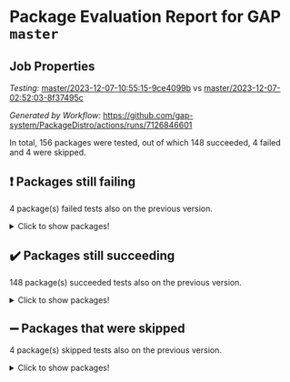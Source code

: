 # Package Evaluation Report for GAP `master`

## Job Properties

*Testing:* [master/2023-12-07-10:55:15-9ce4099b](https://github.com/gap-system/PackageDistro/blob/data/reports/master/2023-12-07-10:55:15-9ce4099b) vs [master/2023-12-07-02:52:03-8f37495c](https://github.com/gap-system/PackageDistro/blob/data/reports/master/2023-12-07-02:52:03-8f37495c)

*Generated by Workflow:* https://github.com/gap-system/PackageDistro/actions/runs/7126846601

In total, 156 packages were tested, out of which 148 succeeded, 4 failed and 4 were skipped.

## :exclamation: Packages still failing

4 package(s) failed tests also on the previous version.
<details><summary>Click to show packages!</summary>

- atlasrep 2.1.7 [(failure)](https://github.com/gap-system/PackageDistro/actions/runs/7126846601/job/19406153174)
- cryst 4.1.26 [(failure)](https://github.com/gap-system/PackageDistro/actions/runs/7126846601/job/19406157958)
- transgrp 3.6.4 [(failure)](https://github.com/gap-system/PackageDistro/actions/runs/7126846601/job/19406190140)
- xmod 2.91 [(failure)](https://github.com/gap-system/PackageDistro/actions/runs/7126846601/job/19406192423)
</details>

## :heavy_check_mark: Packages still succeeding

148 package(s) succeeded tests also on the previous version.
<details><summary>Click to show packages!</summary>

- 4ti2interface 2023.02-04 [(success)](https://github.com/gap-system/PackageDistro/actions/runs/7126846601/job/19406144587)
- ace 5.6.2 [(success)](https://github.com/gap-system/PackageDistro/actions/runs/7126846601/job/19406147306)
- aclib 1.3.2 [(success)](https://github.com/gap-system/PackageDistro/actions/runs/7126846601/job/19406148098)
- agt 0.3.1 [(success)](https://github.com/gap-system/PackageDistro/actions/runs/7126846601/job/19406148886)
- alnuth 3.2.1 [(success)](https://github.com/gap-system/PackageDistro/actions/runs/7126846601/job/19406149446)
- anupq 3.3.0 [(success)](https://github.com/gap-system/PackageDistro/actions/runs/7126846601/job/19406152681)
- autodoc 2023.06.19 [(success)](https://github.com/gap-system/PackageDistro/actions/runs/7126846601/job/19406153477)
- automata 1.15 [(success)](https://github.com/gap-system/PackageDistro/actions/runs/7126846601/job/19406153782)
- automgrp 1.3.2 [(success)](https://github.com/gap-system/PackageDistro/actions/runs/7126846601/job/19406154095)
- autpgrp 1.11 [(success)](https://github.com/gap-system/PackageDistro/actions/runs/7126846601/job/19406154376)
- cap 2023.12-06 [(success)](https://github.com/gap-system/PackageDistro/actions/runs/7126846601/job/19406154640)
- caratinterface 2.3.5 [(success)](https://github.com/gap-system/PackageDistro/actions/runs/7126846601/job/19406154966)
- cddinterface 2022.11.01 [(success)](https://github.com/gap-system/PackageDistro/actions/runs/7126846601/job/19406155232)
- circle 1.6.6 [(success)](https://github.com/gap-system/PackageDistro/actions/runs/7126846601/job/19406155523)
- classicpres 1.22 [(success)](https://github.com/gap-system/PackageDistro/actions/runs/7126846601/job/19406155796)
- cohomolo 1.6.11 [(success)](https://github.com/gap-system/PackageDistro/actions/runs/7126846601/job/19406156097)
- congruence 1.2.5 [(success)](https://github.com/gap-system/PackageDistro/actions/runs/7126846601/job/19406156450)
- corelg 1.56 [(success)](https://github.com/gap-system/PackageDistro/actions/runs/7126846601/job/19406156788)
- crime 1.6 [(success)](https://github.com/gap-system/PackageDistro/actions/runs/7126846601/job/19406157037)
- crisp 1.4.6 [(success)](https://github.com/gap-system/PackageDistro/actions/runs/7126846601/job/19406157319)
- crypting 0.10.4 [(success)](https://github.com/gap-system/PackageDistro/actions/runs/7126846601/job/19406157628)
- crystcat 1.1.10 [(success)](https://github.com/gap-system/PackageDistro/actions/runs/7126846601/job/19406158224)
- ctbllib 1.3.6 [(success)](https://github.com/gap-system/PackageDistro/actions/runs/7126846601/job/19406158537)
- cubefree 1.19 [(success)](https://github.com/gap-system/PackageDistro/actions/runs/7126846601/job/19406158841)
- curlinterface 2.3.2 [(success)](https://github.com/gap-system/PackageDistro/actions/runs/7126846601/job/19406159178)
- cvec 2.8.1 [(success)](https://github.com/gap-system/PackageDistro/actions/runs/7126846601/job/19406159450)
- datastructures 0.3.0 [(success)](https://github.com/gap-system/PackageDistro/actions/runs/7126846601/job/19406159770)
- deepthought 1.0.6 [(success)](https://github.com/gap-system/PackageDistro/actions/runs/7126846601/job/19406160057)
- design 1.8 [(success)](https://github.com/gap-system/PackageDistro/actions/runs/7126846601/job/19406160351)
- difsets 2.3.1 [(success)](https://github.com/gap-system/PackageDistro/actions/runs/7126846601/job/19406160632)
- digraphs 1.6.3 [(success)](https://github.com/gap-system/PackageDistro/actions/runs/7126846601/job/19406160903)
- edim 1.3.7 [(success)](https://github.com/gap-system/PackageDistro/actions/runs/7126846601/job/19406161254)
- example 4.3.4 [(success)](https://github.com/gap-system/PackageDistro/actions/runs/7126846601/job/19406161533)
- examplesforhomalg 2023.10-01 [(success)](https://github.com/gap-system/PackageDistro/actions/runs/7126846601/job/19406161796)
- factint 1.6.3 [(success)](https://github.com/gap-system/PackageDistro/actions/runs/7126846601/job/19406162096)
- ferret 1.0.9 [(success)](https://github.com/gap-system/PackageDistro/actions/runs/7126846601/job/19406162376)
- fga 1.5.0 [(success)](https://github.com/gap-system/PackageDistro/actions/runs/7126846601/job/19406162694)
- fining 1.5.6 [(success)](https://github.com/gap-system/PackageDistro/actions/runs/7126846601/job/19406162965)
- float 1.0.3 [(success)](https://github.com/gap-system/PackageDistro/actions/runs/7126846601/job/19406163257)
- format 1.4.3 [(success)](https://github.com/gap-system/PackageDistro/actions/runs/7126846601/job/19406163593)
- forms 1.2.9 [(success)](https://github.com/gap-system/PackageDistro/actions/runs/7126846601/job/19406163903)
- fplsa 1.2.6 [(success)](https://github.com/gap-system/PackageDistro/actions/runs/7126846601/job/19406164188)
- fr 2.4.12 [(success)](https://github.com/gap-system/PackageDistro/actions/runs/7126846601/job/19406164516)
- francy 2.0.3 [(success)](https://github.com/gap-system/PackageDistro/actions/runs/7126846601/job/19406164870)
- fwtree 1.3 [(success)](https://github.com/gap-system/PackageDistro/actions/runs/7126846601/job/19406165178)
- gapdoc 1.6.6 [(success)](https://github.com/gap-system/PackageDistro/actions/runs/7126846601/job/19406165451)
- gauss 2023.02-04 [(success)](https://github.com/gap-system/PackageDistro/actions/runs/7126846601/job/19406165715)
- gaussforhomalg 2023.11-01 [(success)](https://github.com/gap-system/PackageDistro/actions/runs/7126846601/job/19406166017)
- gbnp 1.0.5 [(success)](https://github.com/gap-system/PackageDistro/actions/runs/7126846601/job/19406166297)
- generalizedmorphismsforcap 2023.08-02 [(success)](https://github.com/gap-system/PackageDistro/actions/runs/7126846601/job/19406166569)
- genss 1.6.8 [(success)](https://github.com/gap-system/PackageDistro/actions/runs/7126846601/job/19406166859)
- gradedmodules 2023.09-01 [(success)](https://github.com/gap-system/PackageDistro/actions/runs/7126846601/job/19406167134)
- gradedringforhomalg 2023.08-01 [(success)](https://github.com/gap-system/PackageDistro/actions/runs/7126846601/job/19406167416)
- grape 4.9.0 [(success)](https://github.com/gap-system/PackageDistro/actions/runs/7126846601/job/19406167713)
- groupoids 1.73 [(success)](https://github.com/gap-system/PackageDistro/actions/runs/7126846601/job/19406167988)
- grpconst 2.6.4 [(success)](https://github.com/gap-system/PackageDistro/actions/runs/7126846601/job/19406168313)
- guarana 0.96.3 [(success)](https://github.com/gap-system/PackageDistro/actions/runs/7126846601/job/19406168612)
- guava 3.18 [(success)](https://github.com/gap-system/PackageDistro/actions/runs/7126846601/job/19406168922)
- hap 1.60 [(success)](https://github.com/gap-system/PackageDistro/actions/runs/7126846601/job/19406169171)
- hapcryst 0.1.15 [(success)](https://github.com/gap-system/PackageDistro/actions/runs/7126846601/job/19406169448)
- hecke 1.5.3 [(success)](https://github.com/gap-system/PackageDistro/actions/runs/7126846601/job/19406169723)
- help 3.5 [(success)](https://github.com/gap-system/PackageDistro/actions/runs/7126846601/job/19406170066)
- homalg 2023.10-01 [(success)](https://github.com/gap-system/PackageDistro/actions/runs/7126846601/job/19406170387)
- homalgtocas 2023.11-01 [(success)](https://github.com/gap-system/PackageDistro/actions/runs/7126846601/job/19406170689)
- idrel 2.45 [(success)](https://github.com/gap-system/PackageDistro/actions/runs/7126846601/job/19406170982)
- images 1.3.1 [(success)](https://github.com/gap-system/PackageDistro/actions/runs/7126846601/job/19406171319)
- intpic 0.3.0 [(success)](https://github.com/gap-system/PackageDistro/actions/runs/7126846601/job/19406171606)
- io 4.8.2 [(success)](https://github.com/gap-system/PackageDistro/actions/runs/7126846601/job/19406171892)
- io_forhomalg 2023.02-04 [(success)](https://github.com/gap-system/PackageDistro/actions/runs/7126846601/job/19406172156)
- irredsol 1.4.4 [(success)](https://github.com/gap-system/PackageDistro/actions/runs/7126846601/job/19406172469)
- json 2.1.1 [(success)](https://github.com/gap-system/PackageDistro/actions/runs/7126846601/job/19406172731)
- jupyterkernel 1.5.0 [(success)](https://github.com/gap-system/PackageDistro/actions/runs/7126846601/job/19406172997)
- jupyterviz 1.5.6 [(success)](https://github.com/gap-system/PackageDistro/actions/runs/7126846601/job/19406173257)
- kan 1.36 [(success)](https://github.com/gap-system/PackageDistro/actions/runs/7126846601/job/19406173517)
- kbmag 1.5.11 [(success)](https://github.com/gap-system/PackageDistro/actions/runs/7126846601/job/19406173772)
- laguna 3.9.6 [(success)](https://github.com/gap-system/PackageDistro/actions/runs/7126846601/job/19406174042)
- liealgdb 2.2.1 [(success)](https://github.com/gap-system/PackageDistro/actions/runs/7126846601/job/19406174303)
- liepring 2.8 [(success)](https://github.com/gap-system/PackageDistro/actions/runs/7126846601/job/19406174554)
- liering 2.4.2 [(success)](https://github.com/gap-system/PackageDistro/actions/runs/7126846601/job/19406174834)
- linearalgebraforcap 2023.12-01 [(success)](https://github.com/gap-system/PackageDistro/actions/runs/7126846601/job/19406175136)
- localizeringforhomalg 2023.10-01 [(success)](https://github.com/gap-system/PackageDistro/actions/runs/7126846601/job/19406175396)
- loops 3.4.3 [(success)](https://github.com/gap-system/PackageDistro/actions/runs/7126846601/job/19406175643)
- lpres 1.0.3 [(success)](https://github.com/gap-system/PackageDistro/actions/runs/7126846601/job/19406175877)
- majoranaalgebras 1.5.1 [(success)](https://github.com/gap-system/PackageDistro/actions/runs/7126846601/job/19406176095)
- mapclass 1.4.6 [(success)](https://github.com/gap-system/PackageDistro/actions/runs/7126846601/job/19406176408)
- matgrp 0.70 [(success)](https://github.com/gap-system/PackageDistro/actions/runs/7126846601/job/19406176664)
- matricesforhomalg 2023.11-02 [(success)](https://github.com/gap-system/PackageDistro/actions/runs/7126846601/job/19406176909)
- modisom 2.5.4 [(success)](https://github.com/gap-system/PackageDistro/actions/runs/7126846601/job/19406177189)
- modulepresentationsforcap 2023.10-01 [(success)](https://github.com/gap-system/PackageDistro/actions/runs/7126846601/job/19406177435)
- modules 2023.10-01 [(success)](https://github.com/gap-system/PackageDistro/actions/runs/7126846601/job/19406177704)
- monoidalcategories 2023.11-02 [(success)](https://github.com/gap-system/PackageDistro/actions/runs/7126846601/job/19406177940)
- nconvex 2022.09-01 [(success)](https://github.com/gap-system/PackageDistro/actions/runs/7126846601/job/19406178165)
- nilmat 1.4.2 [(success)](https://github.com/gap-system/PackageDistro/actions/runs/7126846601/job/19406178376)
- nock 1.5 [(success)](https://github.com/gap-system/PackageDistro/actions/runs/7126846601/job/19406178653)
- normalizinterface 1.3.6 [(success)](https://github.com/gap-system/PackageDistro/actions/runs/7126846601/job/19406178965)
- nq 2.5.10 [(success)](https://github.com/gap-system/PackageDistro/actions/runs/7126846601/job/19406179236)
- numericalsgps 1.3.1 [(success)](https://github.com/gap-system/PackageDistro/actions/runs/7126846601/job/19406179459)
- openmath 11.5.3 [(success)](https://github.com/gap-system/PackageDistro/actions/runs/7126846601/job/19406179640)
- orb 4.9.0 [(success)](https://github.com/gap-system/PackageDistro/actions/runs/7126846601/job/19406179896)
- packagemanager 1.4.1 [(success)](https://github.com/gap-system/PackageDistro/actions/runs/7126846601/job/19406180307)
- patternclass 2.4.3 [(success)](https://github.com/gap-system/PackageDistro/actions/runs/7126846601/job/19406180892)
- permut 2.0.4 [(success)](https://github.com/gap-system/PackageDistro/actions/runs/7126846601/job/19406181131)
- polenta 1.3.10 [(success)](https://github.com/gap-system/PackageDistro/actions/runs/7126846601/job/19406181325)
- polymaking 0.8.7 [(success)](https://github.com/gap-system/PackageDistro/actions/runs/7126846601/job/19406181552)
- primgrp 3.4.4 [(success)](https://github.com/gap-system/PackageDistro/actions/runs/7126846601/job/19406181770)
- profiling 2.5.4 [(success)](https://github.com/gap-system/PackageDistro/actions/runs/7126846601/job/19406181997)
- qpa 1.34 [(success)](https://github.com/gap-system/PackageDistro/actions/runs/7126846601/job/19406182219)
- quagroup 1.8.3 [(success)](https://github.com/gap-system/PackageDistro/actions/runs/7126846601/job/19406182455)
- radiroot 2.9 [(success)](https://github.com/gap-system/PackageDistro/actions/runs/7126846601/job/19406182714)
- rcwa 4.7.1 [(success)](https://github.com/gap-system/PackageDistro/actions/runs/7126846601/job/19406182953)
- rds 1.8 [(success)](https://github.com/gap-system/PackageDistro/actions/runs/7126846601/job/19406183176)
- recog 1.4.2 [(success)](https://github.com/gap-system/PackageDistro/actions/runs/7126846601/job/19406183408)
- repndecomp 1.3.0 [(success)](https://github.com/gap-system/PackageDistro/actions/runs/7126846601/job/19406183670)
- repsn 3.1.1 [(success)](https://github.com/gap-system/PackageDistro/actions/runs/7126846601/job/19406183916)
- resclasses 4.7.3 [(success)](https://github.com/gap-system/PackageDistro/actions/runs/7126846601/job/19406184155)
- ringsforhomalg 2023.11-02 [(success)](https://github.com/gap-system/PackageDistro/actions/runs/7126846601/job/19406184389)
- sco 2023.08-01 [(success)](https://github.com/gap-system/PackageDistro/actions/runs/7126846601/job/19406184632)
- scscp 2.4.1 [(success)](https://github.com/gap-system/PackageDistro/actions/runs/7126846601/job/19406184869)
- semigroups 5.3.2 [(success)](https://github.com/gap-system/PackageDistro/actions/runs/7126846601/job/19406185109)
- sglppow 2.3 [(success)](https://github.com/gap-system/PackageDistro/actions/runs/7126846601/job/19406185364)
- sgpviz 0.999.5 [(success)](https://github.com/gap-system/PackageDistro/actions/runs/7126846601/job/19406185601)
- simpcomp 2.1.14 [(success)](https://github.com/gap-system/PackageDistro/actions/runs/7126846601/job/19406185823)
- singular 2023.02.09 [(success)](https://github.com/gap-system/PackageDistro/actions/runs/7126846601/job/19406186065)
- sl2reps 1.1 [(success)](https://github.com/gap-system/PackageDistro/actions/runs/7126846601/job/19406186339)
- sla 1.5.3 [(success)](https://github.com/gap-system/PackageDistro/actions/runs/7126846601/job/19406186632)
- smallgrp 1.5.3 [(success)](https://github.com/gap-system/PackageDistro/actions/runs/7126846601/job/19406186897)
- smallsemi 0.6.13 [(success)](https://github.com/gap-system/PackageDistro/actions/runs/7126846601/job/19406187143)
- sonata 2.9.6 [(success)](https://github.com/gap-system/PackageDistro/actions/runs/7126846601/job/19406187390)
- sophus 1.27 [(success)](https://github.com/gap-system/PackageDistro/actions/runs/7126846601/job/19406187623)
- sotgrps 1.2 [(success)](https://github.com/gap-system/PackageDistro/actions/runs/7126846601/job/19406187862)
- spinsym 1.5.2 [(success)](https://github.com/gap-system/PackageDistro/actions/runs/7126846601/job/19406188116)
- standardff 1.0 [(success)](https://github.com/gap-system/PackageDistro/actions/runs/7126846601/job/19406188361)
- symbcompcc 1.3.2 [(success)](https://github.com/gap-system/PackageDistro/actions/runs/7126846601/job/19406188601)
- thelma 1.3 [(success)](https://github.com/gap-system/PackageDistro/actions/runs/7126846601/job/19406188863)
- tomlib 1.2.9 [(success)](https://github.com/gap-system/PackageDistro/actions/runs/7126846601/job/19406189126)
- toolsforhomalg 2023.11-01 [(success)](https://github.com/gap-system/PackageDistro/actions/runs/7126846601/job/19406189352)
- toric 1.9.5 [(success)](https://github.com/gap-system/PackageDistro/actions/runs/7126846601/job/19406189605)
- toricvarieties 2022.07.13 [(success)](https://github.com/gap-system/PackageDistro/actions/runs/7126846601/job/19406189863)
- ugaly 4.1.3 [(success)](https://github.com/gap-system/PackageDistro/actions/runs/7126846601/job/19406190418)
- unipot 1.5 [(success)](https://github.com/gap-system/PackageDistro/actions/runs/7126846601/job/19406190691)
- unitlib 4.2.0 [(success)](https://github.com/gap-system/PackageDistro/actions/runs/7126846601/job/19406190976)
- utils 0.84 [(success)](https://github.com/gap-system/PackageDistro/actions/runs/7126846601/job/19406191256)
- uuid 0.7 [(success)](https://github.com/gap-system/PackageDistro/actions/runs/7126846601/job/19406191585)
- walrus 0.9991 [(success)](https://github.com/gap-system/PackageDistro/actions/runs/7126846601/job/19406191852)
- wedderga 4.10.4 [(success)](https://github.com/gap-system/PackageDistro/actions/runs/7126846601/job/19406192101)
- xmodalg 1.23 [(success)](https://github.com/gap-system/PackageDistro/actions/runs/7126846601/job/19406192672)
- yangbaxter 0.10.3 [(success)](https://github.com/gap-system/PackageDistro/actions/runs/7126846601/job/19406192894)
- zeromqinterface 0.14 [(success)](https://github.com/gap-system/PackageDistro/actions/runs/7126846601/job/19406193168)
</details>

## :heavy_minus_sign: Packages that were skipped

4 package(s) skipped tests also on the previous version.
<details><summary>Click to show packages!</summary>

- browse 1.8.21 [(skipped)](https://github.com/gap-system/PackageDistro/actions/runs/7126846601/job/19405547826)
- itc 1.5.1 [(skipped)](https://github.com/gap-system/PackageDistro/actions/runs/7126846601/job/19405547826)
- polycyclic 2.16 [(skipped)](https://github.com/gap-system/PackageDistro/actions/runs/7126846601/job/19405547826)
- xgap 4.31 [(skipped)](https://github.com/gap-system/PackageDistro/actions/runs/7126846601/job/19405547826)
</details>


